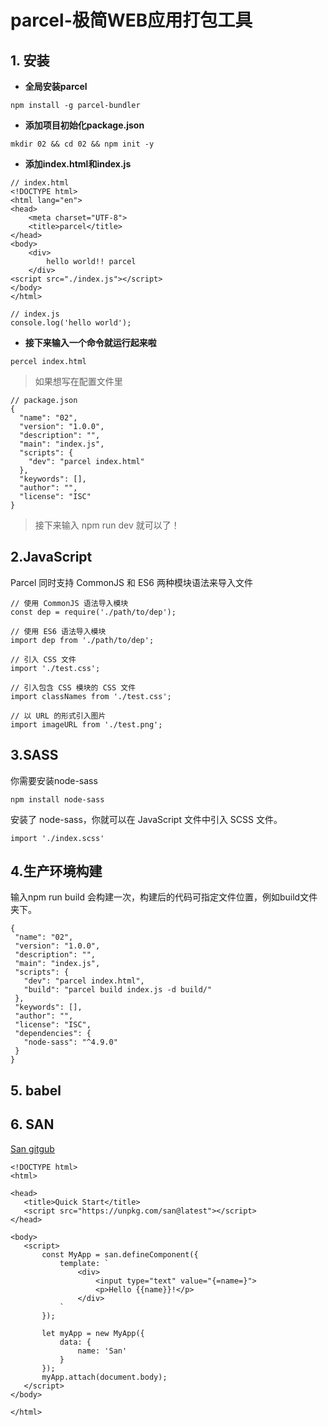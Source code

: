 parcel-极简WEB应用打包工具
===========
## 1. 安装
- **全局安装parcel**
```
npm install -g parcel-bundler
```
- **添加项目初始化package.json**
```
mkdir 02 && cd 02 && npm init -y
```
- **添加index.html和index.js**
```
// index.html
<!DOCTYPE html>
<html lang="en">
<head>
    <meta charset="UTF-8">
    <title>parcel</title>
</head>
<body>
    <div>
        hello world!! parcel
    </div>
<script src="./index.js"></script>
</body>
</html>

```
```
// index.js
console.log('hello world');
```

- **接下来输入一个命令就运行起来啦**
```
percel index.html
```
> 如果想写在配置文件里
```
// package.json
{
  "name": "02",
  "version": "1.0.0",
  "description": "",
  "main": "index.js",
  "scripts": {
    "dev": "parcel index.html"
  },
  "keywords": [],
  "author": "",
  "license": "ISC"
}
```
> 接下来输入 npm run dev 就可以了！

## 2.JavaScript
 Parcel 同时支持 CommonJS 和 ES6 两种模块语法来导入文件
 ```
 // 使用 CommonJS 语法导入模块
const dep = require('./path/to/dep');

// 使用 ES6 语法导入模块
import dep from './path/to/dep';

// 引入 CSS 文件
import './test.css';

// 引入包含 CSS 模块的 CSS 文件
import classNames from './test.css';

// 以 URL 的形式引入图片
import imageURL from './test.png';
 ```
 ## 3.SASS
你需要安装node-sass
```
npm install node-sass
```
安装了 node-sass，你就可以在 JavaScript 文件中引入 SCSS 文件。
 ```
 import './index.scss'
 ```
 ## 4.生产环境构建
 输入npm run build 会构建一次，构建后的代码可指定文件位置，例如build文件夹下。
 ```
 {
  "name": "02",
  "version": "1.0.0",
  "description": "",
  "main": "index.js",
  "scripts": {
    "dev": "parcel index.html",
    "build": "parcel build index.js -d build/"
  },
  "keywords": [],
  "author": "",
  "license": "ISC",
  "dependencies": {
    "node-sass": "^4.9.0"
  }
}
 ```
 ## 5. babel
 
 ## 6. SAN 
 [San gitgub](https://github.com/baidu/san/)
 ```
 <!DOCTYPE html>
<html>

<head>
    <title>Quick Start</title>
    <script src="https://unpkg.com/san@latest"></script>
</head>

<body>
    <script>
        const MyApp = san.defineComponent({
            template: `
                <div>
                    <input type="text" value="{=name=}">
                    <p>Hello {{name}}!</p>
                </div>
            `
        });

        let myApp = new MyApp({
            data: {
                name: 'San'
            }
        });
        myApp.attach(document.body);
    </script>
</body>

</html>
 ```